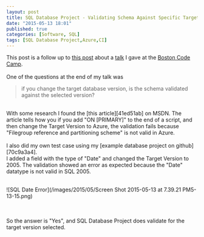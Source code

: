 ```yaml
---
layout: post
title: SQL Database Project - Validating Schema Against Specific Target Database Version
date: "2015-05-13 18:01"
published: true
categories: [Software, SQL]
tags: [SQL Database Project,Azure,CI]
---
```


This post is a follow up to [this post]({{site.baseurl}}/software/sql/2015/03/30/SQL%20into%20Version%20Control%20-%20Talk%20Questions.html) about a [talk](http://www.bostoncodecamp.com/CC23/Sessions/Details/14225) I gave at the [Boston Code Camp](http://www.bostoncodecamp.com/).
<br>
<br>
One of the questions at the end of my talk was

>if you change the target database version, is the schema validated against the selected version?
<!--more-->

<br>
With some research I found the [this article][41ed51ab] on MSDN.  The article tells how you if you add "ON [PRIMARY]" to the end of a script, and then change the Target Version to Azure, the validation fails because  "Filegroup reference and partitioning scheme" is not valid in Azure.
<br>
<br>
I also did my own test case using my [example database project on github][70c9a3a4].<br>
I added a field with the type of "Date" and changed the Target Version to 2005. The validation showed an error as expected because the "Date" datatype is not valid in SQL 2005. <br><br>

![SQL Date Error](/images/2015/05/Screen Shot 2015-05-13 at 7.39.21 PM5-13-15.png)

<br><br>
So the answer is "Yes", and SQL Database Project does validate for the target version selected.

  [41ed51ab]: https://msdn.microsoft.com/en-us/hh272687(v=vs.103).aspx "MSDN Article"
  [41767920]: http://www.bostoncodecamp.com/ "Boston Code Camp"
  [d8c0da08]: http://www.bostoncodecamp.com/CC23/Sessions/Details/14225 "Boston Code Camp Talk"
  [70c9a3a4]: https://github.com/fhilton/SqlDbProject "Github project"
